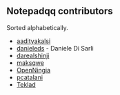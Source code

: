 Notepadqq contributors
----------------------

Sorted alphabetically.

 * [aadityakalsi](https://github.com/aadityakalsi)
 * [danieleds](https://github.com/danieleds) - Daniele Di Sarli
 * [darealshinji](https://github.com/darealshinji)
 * [maksqwe](https://github.com/maksqwe)
 * [OpenNingia](https://github.com/OpenNingia)
 * [pcatalani](https://github.com/pcatalani)
 * [Teklad](https://github.com/Teklad)
